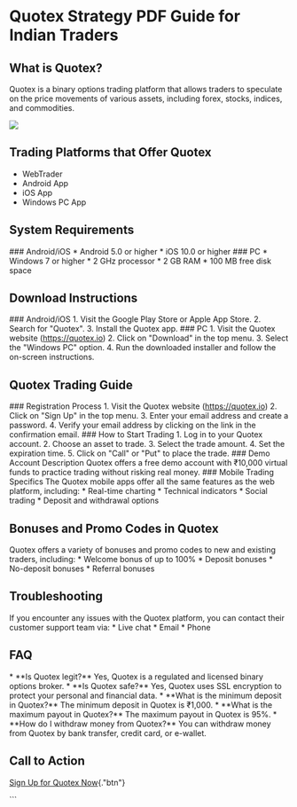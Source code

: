 # Quotex Strategy PDF Guide for Indian Traders

## What is Quotex?

Quotex is a binary options trading platform that allows traders to
speculate on the price movements of various assets, including forex,
stocks, indices, and commodities.

[![](https://static.quotex.io/files/4_en/300_250.jpg)](https://traff.sbs/brokerqxlid)

## Trading Platforms that Offer Quotex

-   WebTrader
-   Android App
-   iOS App
-   Windows PC App

## System Requirements

\### Android/iOS \* Android 5.0 or higher \* iOS 10.0 or higher \### PC
\* Windows 7 or higher \* 2 GHz processor \* 2 GB RAM \* 100 MB free
disk space

## Download Instructions

\### Android/iOS 1. Visit the Google Play Store or Apple App Store. 2.
Search for "Quotex". 3. Install the Quotex app. \### PC 1. Visit
the Quotex website (https://quotex.io) 2. Click on "Download" in
the top menu. 3. Select the "Windows PC" option. 4. Run the
downloaded installer and follow the on-screen instructions.

## Quotex Trading Guide

\### Registration Process 1. Visit the Quotex website
(https://quotex.io) 2. Click on "Sign Up" in the top menu. 3.
Enter your email address and create a password. 4. Verify your email
address by clicking on the link in the confirmation email. \### How to
Start Trading 1. Log in to your Quotex account. 2. Choose an asset to
trade. 3. Select the trade amount. 4. Set the expiration time. 5. Click
on "Call" or "Put" to place the trade. \### Demo Account
Description Quotex offers a free demo account with ₹10,000 virtual funds
to practice trading without risking real money. \### Mobile Trading
Specifics The Quotex mobile apps offer all the same features as the web
platform, including: \* Real-time charting \* Technical indicators \*
Social trading \* Deposit and withdrawal options

## Bonuses and Promo Codes in Quotex

Quotex offers a variety of bonuses and promo codes to new and existing
traders, including: \* Welcome bonus of up to 100% \* Deposit bonuses \*
No-deposit bonuses \* Referral bonuses

## Troubleshooting

If you encounter any issues with the Quotex platform, you can contact
their customer support team via: \* Live chat \* Email \* Phone

## FAQ

\* \*\*Is Quotex legit?\*\* Yes, Quotex is a regulated and licensed
binary options broker. \* \*\*Is Quotex safe?\*\* Yes, Quotex uses SSL
encryption to protect your personal and financial data. \* \*\*What is
the minimum deposit in Quotex?\*\* The minimum deposit in Quotex is
₹1,000. \* \*\*What is the maximum payout in Quotex?\*\* The maximum
payout in Quotex is 95%. \* \*\*How do I withdraw money from Quotex?\*\*
You can withdraw money from Quotex by bank transfer, credit card, or
e-wallet.

## Call to Action

[Sign Up for Quotex
Now](\%22https://traff.sbs/brokerqxsignup\%22){."btn"}

\`\`\`

